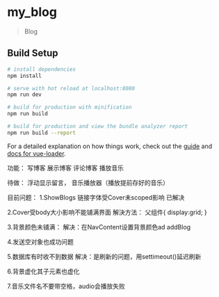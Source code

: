# my_blog

> Blog

## Build Setup

``` bash
# install dependencies
npm install

# serve with hot reload at localhost:8080
npm run dev

# build for production with minification
npm run build

# build for production and view the bundle analyzer report
npm run build --report
```

For a detailed explanation on how things work, check out the [guide](http://vuejs-templates.github.io/webpack/) and [docs for vue-loader](http://vuejs.github.io/vue-loader).

功能：
写博客
展示博客
评论博客
播放音乐

待做：
浮动显示留言，
音乐播放器（播放提前存好的音乐）


目前问题：
1.ShowBlogs 链接字体受Cover未scoped影响     已解决

2.Cover受body大小影响不能铺满界面
解決方法：
父组件{
  display:grid;
}

3.背景颜色未铺满：
解决：在NavContent设置背景颜色ad
addBlog 

4.发送空对象也成功问题

5.数据库有时收不到数据
解决：是刷新的问题，用settimeout()延迟刷新

6.背景虚化其子元素也虚化

7.音乐文件名不要带空格，audio会播放失败